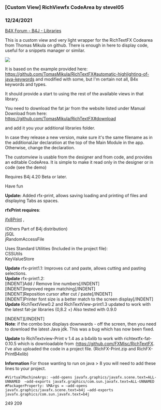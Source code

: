 ### [Custom View] RichViewfx CodeArea by stevel05
### 12/24/2021
[B4X Forum - B4J - Libraries](https://www.b4x.com/android/forum/threads/62823/)

This is a custom view and very light wrapper for the RichTextFX Codearea from Thomas Mikula on github. There is enough in here to display code, useful for a snippets manager or similar.  
  
![](https://www.b4x.com/android/forum/attachments/40938)  
  
It is based on the example provided here: <https://github.com/TomasMikula/RichTextFX#automatic-highlighting-of-java-keywords> and modified with some, but I'm certain not all, B4x keywords and types.  
  
It should provide a start to using the rest of the available views in that library.  
  
You need to download the fat jar from the website listed under Manual Download from here:  
<https://github.com/TomasMikula/RichTextFX#download>  
  
and add it you your additional libraries folder.  
  
In case they release a new version, make sure it's the same filename as in the additionalJar declaration at the top of the Main Module in the app. Otherwise, change the declaration.  
  
The customview is usable from the designer and from code, and provides an editable CodeArea. It is simple to make it read only in the designer or in code (see the demo)  
  
Requires B4j 4.20 Beta or later.  
  
Have fun  
  
**Update:** Added rfx-print, allows saving loading and printing of files and displaying Tabs as spaces.  
  
**rfxPrint requires**:  
  
[jfx8Print](https://www.b4x.com/android/forum/threads/b4j-print-javafx8.49836/) ,  
  
(Others Part of B4j distribution)  
jSQL  
jRandomAccessFile  
  
  
Uses Standard Utilities (Included in the project file):  
CSSUtils  
KeyValueStore  
  
**Update** rfx-print1.1: Improves cut and paste, allows cutting and pasting selections.  
**Update** rfx-print1.2:  
[INDENT]Add / Remove line numbers[/INDENT]  
[INDENT]Improved regex matching[/INDENT]  
[INDENT]Reposition cursor after cut / paste[/INDENT]  
[INDENT]Printer font size is a better match to the screen display[/INDENT]  
**Update** RichTextView0.2 and RichTextView-print1.3 updated to work with the latest fat-jar libraries (0,8.2 +) Also tested with 0.9.0  
  
  
[INDENT][/INDENT]  
**Note**: if the combo box displays downwards - off the screen, then you need to download the latest Java jdk. This was a bug which has now been fixed.  
  
  
**Update** to RichTextview-Print v 1.4 as a b4xlib to work with richtextfx-fat-0.10.5 which is downloadable from :<https://github.com/FXMisc/RichTextFX>.  
I've also uploaded the code in a project file. (RichFX-Print.zip and RichFX-PrintB4xlib)  
  
**Information** For those wanting to run on java > 8 you will need to add these lines to your project.  
  

```B4X
#VirtualMachineArgs: –add-opens javafx.graphics/javafx.scene.text=ALL-UNNAMED  –add-exports javafx.graphics/com.sun.javafx.text=ALL-UNNAMED  
#PackagerProperty: VMArgs = –add-opens javafx.graphics/javafx.scene.text=b4j –add-exports javafx.graphics/com.sun.javafx.text=b4j
```

  
249 209